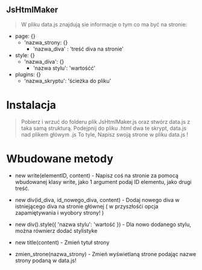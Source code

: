 ## JsHtmlMaker
> W pliku data.js znajdują sie informacje o tym co ma być na stronie:
* page: {}
  - 'nazwa_strony: {}
    - 'nazwa_diva' : 'treść diva na stronie'
* style: {}
  - 'nazwa_diva': {}
    - 'nazwa stylu': 'wartośćć'
* plugins: {}
  - 'nazwa_skryptu': 'ścieżka do pliku'
  
# Instalacja
> Pobierz i wrzuć do folderu plik JsHtmlMaker.js oraz stwórz data.js z taka samą strukturą.
> Podejpnij do pliku .html dwa te skrypt, data.js nad plikem główym .js
> To tyle, Napisz swoją strone w pliku data.js !

# Wbudowane metody
* new write(elementID, content) - 
  Napisz coś na stronie za pomocą wbudowanej klasy write, jako 1 argument podaj ID elementu, jako drugi treść.
  
* new div(id_diva, id_nowego_diva, content) -
  Dodaj nowego diva w istniejącego diva na stronie głównej ( w przyszłośći opcja zapamiętywania i wyobory strony! )
  
* new div().style({ 'nazwa stylu': 'wartość }) - 
  Dla nowo dodanego stylu, można równierz dodać stylistyke
  
* new title(content) -
  Zmień tytuł strony
 
* zmien_strone(nazwa_strony) -
  Zmień wyświetlaną strone podając nazwe strony podaną w data.js!
